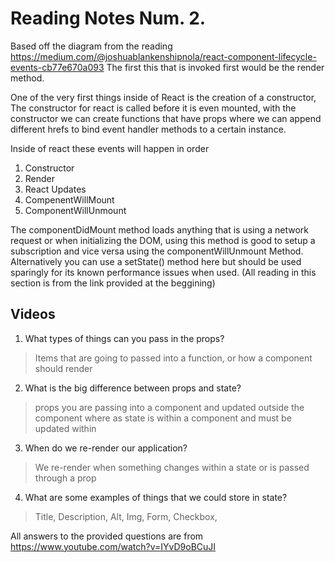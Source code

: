 # Reading Notes Num. 2.
Based off the diagram from the reading 
https://medium.com/@joshuablankenshipnola/react-component-lifecycle-events-cb77e670a093 
The first this that is invoked first would be the render method.

One of the very first things inside of React is the creation of a constructor, The constructor for react is called before it is even mounted, with the constructor we can create functions that have props where we can append different hrefs to bind event handler methods to a certain instance.

Inside of react these events will happen in order
1. Constructor
2. Render
3. React Updates
4. CompenentWillMount
5. ComponentWillUnmount

The componentDidMount method loads anything that is using a network request or when initializing the DOM, using this method is good to setup a subscription and vice versa using the componentWillUnmount Method. Alternatively you can use a setState() method here but should be used sparingly for its known performance issues when used.
(All reading in this section is from the link provided at the beggining)

## Videos

1. What types of things can you pass in the props?
> Items that are going to passed into a function, or how a component should render
2. What is the big difference between props and state?
> props you are passing into a component and updated outside the component where as state is within a component and must be updated within
3. When do we re-render our application?
> We re-render when something changes within a state or is passed through a prop
4. What are some examples of things that we could store in state?
> Title, Description, Alt, Img, Form, Checkbox, 

All answers to the provided questions are from https://www.youtube.com/watch?v=IYvD9oBCuJI
